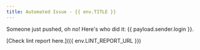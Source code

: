 ```yaml
---
title: Automated Issue - {{ env.TITLE }}
---
```

Someone just pushed, oh no! Here's who did it: {{ payload.sender.login }}.

[Check lint report here.]({{ env.LINT_REPORT_URL }})